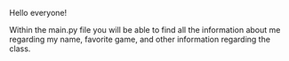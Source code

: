 Hello everyone!

Within the main.py file you will be able to find all the information about me regarding my name, favorite game, and other information regarding the class. 